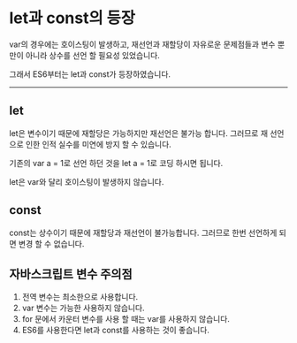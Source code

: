 # let과 const의 등장

var의 경우에는 호이스팅이 발생하고, 재선언과 재할당이 자유로운 문제점들과 변수 뿐만이 아니라 상수를 선언 할 필요성 있었습니다.

그래서 ES6부터는 let과 const가 등장하였습니다.

---

## let

let은 변수이기 때문에 재할당은 가능하지만 재선언은 불가능 합니다.
그러므로 재 선언으로 인한 인적 실수를 미연에 방지 할 수 있습니다.

기존의 var a = 1로 선언 하던 것을 let a = 1로 코딩 하시면 됩니다.

let은 var와 달리 호이스팅이 발생하지 않습니다.

## const

const는 상수이기 때문에 재할당과 재선언이 불가능합니다.
그러므로 한번 선언하게 되면 변경 할 수 없습니다.

## 자바스크립트 변수 주의점

1. 전역 변수는 최소한으로 사용합니다.
2. var 변수는 가능한 사용하지 않습니다.
3. for 문에서 카운터 변수를 사용 할 때는 var를 사용하지 않습니다.
4. ES6를 사용한다면 let과 const를 사용하는 것이 좋습니다.